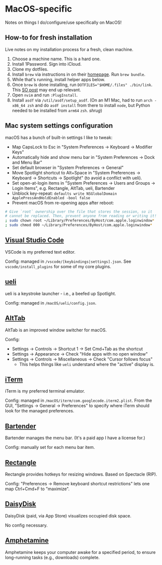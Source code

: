 # MacOS-specific

Notes on things I do/configure/use specifically on MacOS!

## How-to for fresh installation

Live notes on my installation process for a fresh, clean machine.

1. Choose a machine name. This is a hard one.
2. Install 1Password. Sign into iCloud.
3. Clone my dotfiles.
4. Install `brew` via instructions in on their [homepage](https://brew.sh). Run `brew bundle`.
5. While that's running, install helper apps below.
6. Once `brew` is done installing, run `DOTFILES="$HOME/.files" ./bin/link`.
   This [SO post](https://stackoverflow.com/questions/13762280/zsh-compinit-insecure-directories)
   may end up relevant.
7. Open `nvim` and run `:PlugInstall`.
8. Install `asdf` via `/util/asdf/setup_asdf`. (On an M1 Mac, had to run
   `arch -x86_64 zsh` and do `asdf install` from there to install `node`,
   but Python needed to be installed from `arm64` `zsh`. _shrug_)

## Mac system settings configuration

macOS has a bunch of built-in settings I like to tweak:

-   Map CapsLock to Esc in "System Preferences -> Keyboard -> Modifier Keys"
-   Automatically hide and show menu bar in "System Preferences -> Dock and Menu Bar"
-   Set default browser in "System Preferences -> General"
-   Move Spotlight shortcut to Alt+Space in "System Preferences -> Keyboard ->
    Shortcuts -> Spotlight" (to avoid a conflict with ueli).
-   Set open-at-login items in "System Preferences -> Users and Groups -> Login
    Items", e.g. Rectangle, AltTab, ueli, Bartender
-   Unblock key-repeat:
    `defaults write NSGlobalDomain ApplePressAndHoldEnabled -bool false`
-   Prevent macOS from re-opening apps after reboot:

```sh
# Give `root` ownership over the file that stores the session, so it
# cannot be replaced. Then, prevent anyone from reading or writing it!
; sudo chown root ~/Library/Preferences/ByHost/com.apple.loginwindow*
; sudo chmod 000 ~/Library/Preferences/ByHost/com.apple.loginwindow*
```

## [Visual Studio Code](https://code.visualstudio.com)

VSCode is my preferred text editor.

Config: managed in `/vscode/[keybindings|settings].json`. See
`vscode/install_plugins` for some of my core plugins.

## [ueli](https://ueli.app/)

ueli is a keystroke launcher - i.e., a beefed up Spotlight.

Config: managed in `/macOS/ueli/config.json`.

## [AltTab](https://alt-tab-macos.netlify.app)

AltTab is an improved window switcher for macOS.

Config:

-   Settings -> Controls -> Shortcut 1 -> Set Cmd+Tab as the shortcut
-   Settings -> Appearance -> Check "Hide apps with no open window"
-   Settings -> Controls -> Miscellaneous -> Check "Cursor follows focus"
    - This helps things like `ueli` understand where the "active" display is.

## [iTerm](https://iterm2.com)

iTerm is my preferred terminal emulator.

Config: managed in `/macOS/iterm/com.googlecode.iterm2.plist`. From the GUI,
"Settings -> General -> Preferences" to specify where iTerm should look for the managed preferences.

## [Bartender](https://www.macbartender.com)

Bartender manages the menu bar. (It's a paid app I have a license for.)

Config: manually set for each menu bar item.

## [Rectangle](https://www.rectangleapp.com)

Rectangle provides hotkeys for resizing windows. Based on Spectacle (RIP).

Config: "Preferences -> Remove keyboard shortcut restrictions" lets one map
Ctrl+Cmd+F to "maximize".

## [DaisyDisk](https://daisydiskapp.com)

DaisyDisk (paid, via App Store) visualizes occupied disk space.

No config necessary.

## [Amphetamine](https://apps.apple.com/us/app/amphetamine/id937984704)

Amphetamine keeps your computer awake for a specified period, to ensure
long-running tasks (e.g., downloads) complete.
